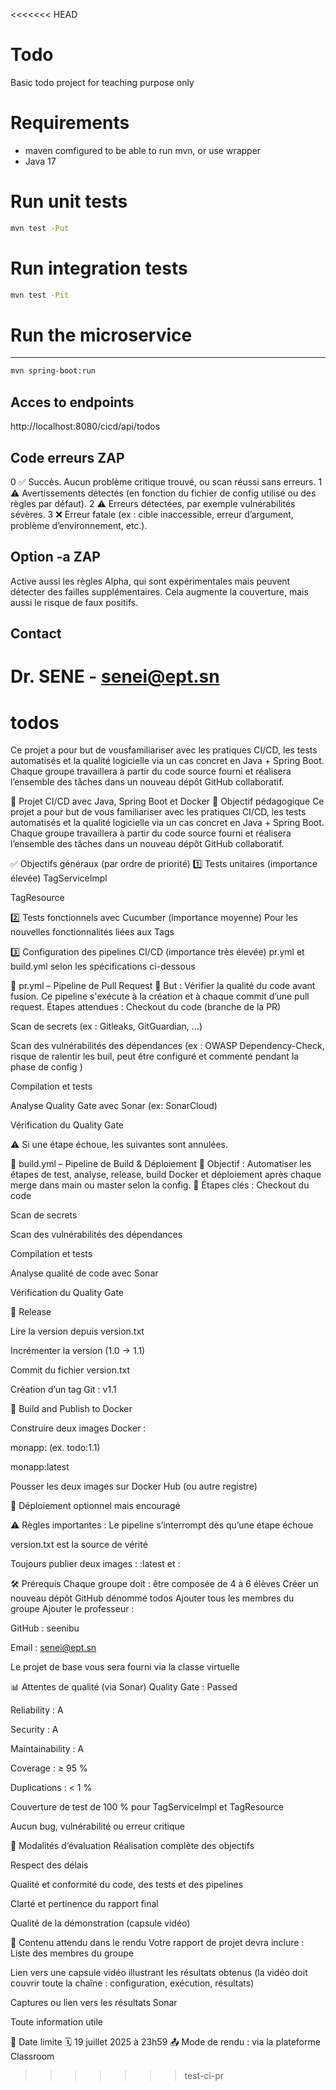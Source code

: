 <<<<<<< HEAD

# Todo
Basic todo project for teaching purpose only 

# Requirements
<ul>
 <li>maven comfigured to be able to run mvn, or use wrapper</li>
  <li> Java 17</li>
</ul>

# Run unit tests
```sh
mvn test -Put
```

# Run integration tests
```sh
mvn test -Pit
```

# Run the microservice
 --- 
```sh
mvn spring-boot:run
```

## Acces to endpoints
http://localhost:8080/cicd/api/todos

## Code erreurs ZAP
0	✅ Succès. Aucun problème critique trouvé, ou scan réussi sans erreurs.
1	⚠️ Avertissements détectés (en fonction du fichier de config utilisé ou des règles par défaut).
2	⚠️ Erreurs détectées, par exemple vulnérabilités sévères.
3	❌ Erreur fatale (ex : cible inaccessible, erreur d’argument, problème d’environnement, etc.).

## Option -a ZAP
Active aussi les règles Alpha, qui sont expérimentales mais peuvent détecter des failles supplémentaires. Cela augmente la couverture, mais aussi le risque de faux positifs.

## Contact

Dr. SENE - <a href="mailto:senei@ept.sn">senei@ept.sn</a>
=======
# todos
Ce projet a pour but de vousfamiliariser avec les pratiques CI/CD, les tests automatisés et la qualité logicielle via un cas concret en Java + Spring Boot.  Chaque groupe travaillera à partir du code source fourni et réalisera l’ensemble des tâches dans un nouveau dépôt GitHub collaboratif.


📌 Projet CI/CD avec Java, Spring Boot et Docker
🎯 Objectif pédagogique
Ce projet a pour but de vous familiariser avec les pratiques CI/CD, les tests automatisés et la qualité logicielle via un cas concret en Java + Spring Boot.
 Chaque groupe travaillera à partir du code source fourni et réalisera l’ensemble des tâches dans un nouveau dépôt GitHub collaboratif.


✅ Objectifs généraux (par ordre de priorité)
1️⃣ Tests unitaires (importance élevée)
TagServiceImpl


TagResource


2️⃣ Tests fonctionnels avec Cucumber (importance moyenne)
Pour les nouvelles fonctionnalités liées aux Tags


3️⃣ Configuration des pipelines CI/CD (importance très élevée)
pr.yml et build.yml selon les spécifications ci-dessous


🔁 pr.yml – Pipeline de Pull Request
🎯 But : Vérifier la qualité du code avant fusion. Ce pipeline s'exécute à la création et à chaque commit d’une pull request. 
Étapes attendues :
Checkout du code (branche de la PR)


Scan de secrets (ex : Gitleaks, GitGuardian, ...)


Scan des vulnérabilités des dépendances (ex : OWASP Dependency-Check, risque de ralentir les buil, peut être configuré et commenté pendant la phase de config )


Compilation et tests


Analyse Quality Gate avec Sonar (ex: SonarCloud)


Vérification du Quality Gate


⚠️ Si une étape échoue, les suivantes sont annulées.




🚀 build.yml – Pipeline de Build & Déploiement
🎯 Objectif : Automatiser les étapes de test, analyse, release, build Docker et déploiement après chaque merge dans main ou master selon la config.
🔧 Étapes clés :
Checkout du code 


Scan de secrets


Scan des vulnérabilités des dépendances


Compilation et tests


Analyse qualité de code avec Sonar


Vérification du Quality Gate



🔖 Release


Lire la version depuis version.txt


Incrémenter la version (1.0 → 1.1)


Commit du fichier version.txt


Création d’un tag Git : v1.1


🐳 Build and Publish to Docker


Construire deux images Docker :


monapp:<version> (ex. todo:1.1)


monapp:latest


Pousser les deux images sur Docker Hub (ou autre registre)


🚀 Déploiement optionnel mais encouragé


⚠️ Règles importantes :
Le pipeline s’interrompt dès qu’une étape échoue


version.txt est la source de vérité


Toujours publier deux images : :latest et :<version>



🛠️ Prérequis
Chaque groupe doit :
être composée de 4 à 6 élèves
Créer un nouveau dépôt GitHub dénommé todos
Ajouter tous les membres du groupe
Ajouter le professeur :


GitHub : seenibu


Email : senei@ept.sn


Le projet de base vous sera fourni via la classe virtuelle



📊 Attentes de qualité (via Sonar)
Quality Gate : Passed


Reliability : A


Security : A


Maintainability : A


Coverage : ≥ 95 %


Duplications : < 1 %


Couverture de test de 100 % pour TagServiceImpl et TagResource


Aucun bug, vulnérabilité ou erreur critique



📝 Modalités d’évaluation
Réalisation complète des objectifs 


Respect des délais


Qualité et conformité du code, des tests et des pipelines


Clarté et pertinence du rapport final


Qualité de la démonstration (capsule vidéo)


🧾 Contenu attendu dans le rendu
Votre rapport de projet devra inclure :
Liste des membres du groupe


Lien vers une capsule vidéo illustrant les résultats obtenus
 (la vidéo doit couvrir toute la chaîne : configuration, exécution, résultats)


Captures ou lien vers les résultats Sonar


Toute information utile 



📅 Date limite
🗓️ 19 juillet 2025 à 23h59
 📤 Mode de rendu : via la plateforme Classroom

>>>>>>> test-ci-pr
